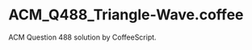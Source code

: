 ACM_Q488_Triangle-Wave.coffee
=============================
ACM Question 488 solution by CoffeeScript.
